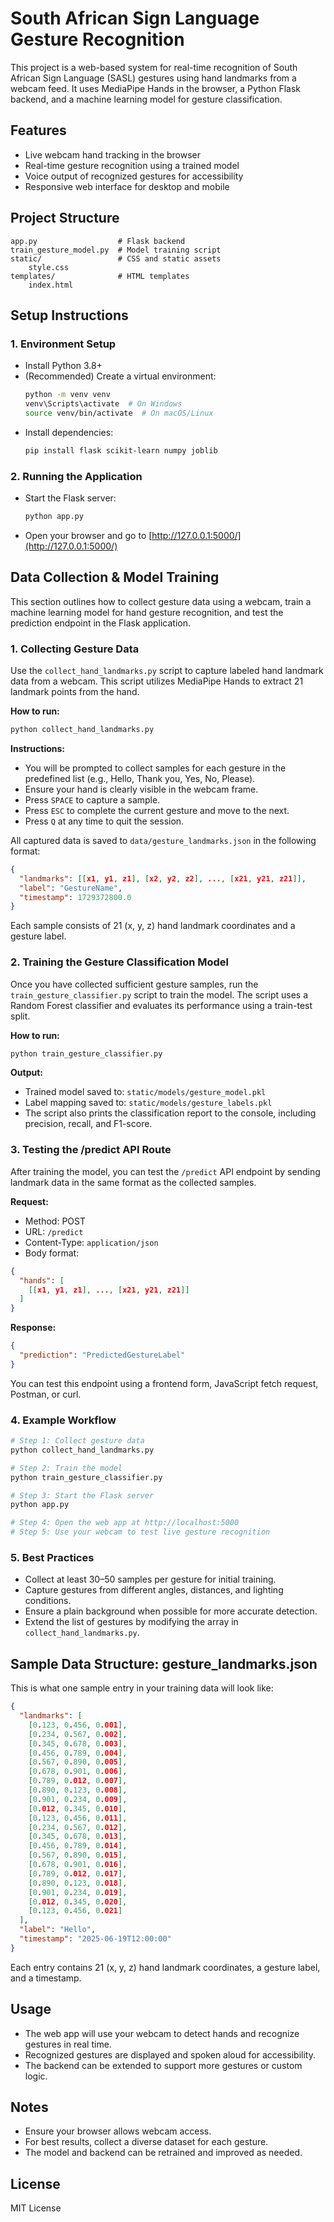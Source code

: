 # South African Sign Language Gesture Recognition

This project is a web-based system for real-time recognition of South African Sign Language (SASL) gestures using hand landmarks from a webcam feed. It uses MediaPipe Hands in the browser, a Python Flask backend, and a machine learning model for gesture classification.

## Features
- Live webcam hand tracking in the browser
- Real-time gesture recognition using a trained model
- Voice output of recognized gestures for accessibility
- Responsive web interface for desktop and mobile

## Project Structure
```
app.py                  # Flask backend
train_gesture_model.py  # Model training script
static/                 # CSS and static assets
    style.css
templates/              # HTML templates
    index.html
```

## Setup Instructions

### 1. Environment Setup
- Install Python 3.8+
- (Recommended) Create a virtual environment:
  ```sh
  python -m venv venv
  venv\Scripts\activate  # On Windows
  source venv/bin/activate  # On macOS/Linux
  ```
- Install dependencies:
  ```sh
  pip install flask scikit-learn numpy joblib
  ```

### 2. Running the Application
- Start the Flask server:
  ```sh
  python app.py
  ```
- Open your browser and go to [http://127.0.0.1:5000/](http://127.0.0.1:5000/)

## Data Collection & Model Training

This section outlines how to collect gesture data using a webcam, train a machine learning model for hand gesture recognition, and test the prediction endpoint in the Flask application.

### 1. Collecting Gesture Data
Use the `collect_hand_landmarks.py` script to capture labeled hand landmark data from a webcam. This script utilizes MediaPipe Hands to extract 21 landmark points from the hand.

**How to run:**
```sh
python collect_hand_landmarks.py
```

**Instructions:**
- You will be prompted to collect samples for each gesture in the predefined list (e.g., Hello, Thank you, Yes, No, Please).
- Ensure your hand is clearly visible in the webcam frame.
- Press `SPACE` to capture a sample.
- Press `ESC` to complete the current gesture and move to the next.
- Press `Q` at any time to quit the session.

All captured data is saved to `data/gesture_landmarks.json` in the following format:
```json
{
  "landmarks": [[x1, y1, z1], [x2, y2, z2], ..., [x21, y21, z21]],
  "label": "GestureName",
  "timestamp": 1729372800.0
}
```
Each sample consists of 21 (x, y, z) hand landmark coordinates and a gesture label.

### 2. Training the Gesture Classification Model
Once you have collected sufficient gesture samples, run the `train_gesture_classifier.py` script to train the model. The script uses a Random Forest classifier and evaluates its performance using a train-test split.

**How to run:**
```sh
python train_gesture_classifier.py
```

**Output:**
- Trained model saved to: `static/models/gesture_model.pkl`
- Label mapping saved to: `static/models/gesture_labels.pkl`
- The script also prints the classification report to the console, including precision, recall, and F1-score.

### 3. Testing the /predict API Route
After training the model, you can test the `/predict` API endpoint by sending landmark data in the same format as the collected samples.

**Request:**
- Method: POST
- URL: `/predict`
- Content-Type: `application/json`
- Body format:
```json
{
  "hands": [
    [[x1, y1, z1], ..., [x21, y21, z21]]
  ]
}
```

**Response:**
```json
{
  "prediction": "PredictedGestureLabel"
}
```
You can test this endpoint using a frontend form, JavaScript fetch request, Postman, or curl.

### 4. Example Workflow
```sh
# Step 1: Collect gesture data
python collect_hand_landmarks.py

# Step 2: Train the model
python train_gesture_classifier.py

# Step 3: Start the Flask server
python app.py

# Step 4: Open the web app at http://localhost:5000
# Step 5: Use your webcam to test live gesture recognition
```

### 5. Best Practices
- Collect at least 30–50 samples per gesture for initial training.
- Capture gestures from different angles, distances, and lighting conditions.
- Ensure a plain background when possible for more accurate detection.
- Extend the list of gestures by modifying the array in `collect_hand_landmarks.py`.

## Sample Data Structure: gesture_landmarks.json

This is what one sample entry in your training data will look like:

```json
{
  "landmarks": [
    [0.123, 0.456, 0.001],
    [0.234, 0.567, 0.002],
    [0.345, 0.678, 0.003],
    [0.456, 0.789, 0.004],
    [0.567, 0.890, 0.005],
    [0.678, 0.901, 0.006],
    [0.789, 0.012, 0.007],
    [0.890, 0.123, 0.008],
    [0.901, 0.234, 0.009],
    [0.012, 0.345, 0.010],
    [0.123, 0.456, 0.011],
    [0.234, 0.567, 0.012],
    [0.345, 0.678, 0.013],
    [0.456, 0.789, 0.014],
    [0.567, 0.890, 0.015],
    [0.678, 0.901, 0.016],
    [0.789, 0.012, 0.017],
    [0.890, 0.123, 0.018],
    [0.901, 0.234, 0.019],
    [0.012, 0.345, 0.020],
    [0.123, 0.456, 0.021]
  ],
  "label": "Hello",
  "timestamp": "2025-06-19T12:00:00"
}
```
Each entry contains 21 (x, y, z) hand landmark coordinates, a gesture label, and a timestamp.

## Usage
- The web app will use your webcam to detect hands and recognize gestures in real time.
- Recognized gestures are displayed and spoken aloud for accessibility.
- The backend can be extended to support more gestures or custom logic.

## Notes
- Ensure your browser allows webcam access.
- For best results, collect a diverse dataset for each gesture.
- The model and backend can be retrained and improved as needed.

## License
MIT License
